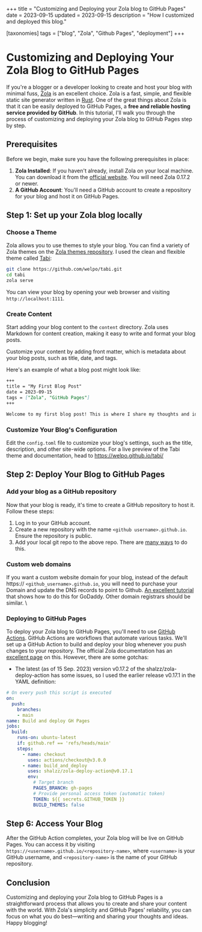 +++
title = "Customizing and Deploying your Zola blog to GitHub Pages"
date = 2023-09-15
updated = 2023-09-15
description = "How I customized and deployed this blog."

[taxonomies]
tags = ["blog", "Zola", "Github Pages", "deployment"]
+++

# Customizing and Deploying Your Zola Blog to GitHub Pages

If you're a blogger or a developer looking to create and host your blog with minimal fuss, [Zola](https://www.getzola.org/) is an excellent choice. Zola is a fast, simple, and flexible static site generator written in [Rust](https://www.rust-lang.org/). One of the great things about Zola is that it can be easily deployed to GitHub Pages, a **free and reliable hosting service provided by GitHub**. In this tutorial, I'll walk you through the process of customizing and deploying your Zola blog to GitHub Pages step by step.

## Prerequisites

Before we begin, make sure you have the following prerequisites in place:

1. **Zola Installed**: If you haven't already, install Zola on your local machine. You can download it from the [official website](https://www.getzola.org/documentation/getting-started/installation/). You will need Zola 0.17.2 or newer.
2. **A GitHub Account**: You'll need a GitHub account to create a repository for your blog and host it on GitHub Pages.

## Step 1: Set up your Zola blog locally

### Choose a Theme

Zola allows you to use themes to style your blog. You can find a variety of Zola themes on the [Zola themes repository](https://github.com/getzola/themes). I used the clean and flexible theme called [Tabi](https://github.com/welpo/tabi):

```bash
git clone https://github.com/welpo/tabi.git
cd tabi
zola serve
```

You can view your blog by opening your web browser and visiting `http://localhost:1111`.

### Create Content

Start adding your blog content to the `content` directory. Zola uses Markdown for content creation, making it easy to write and format your blog posts.

Customize your content by adding front matter, which is metadata about your blog posts, such as title, date, and tags.

Here's an example of what a blog post might look like:

```markdown
+++
title = "My First Blog Post"
date = 2023-09-15
tags = ["Zola", "GitHub Pages"]
+++

Welcome to my first blog post! This is where I share my thoughts and ideas about Zola and GitHub Pages.
```

### Customize Your Blog's Configuration

Edit the `config.toml` file to customize your blog's settings, such as the title, description, and other site-wide options. For a live preview of the Tabi theme and documentation, head to https://welpo.github.io/tabi/

## Step 2: Deploy Your Blog to GitHub Pages

### Add your blog as a GitHub repository

Now that your blog is ready, it's time to create a GitHub repository to host it. Follow these steps:

1. Log in to your GitHub account.
2. Create a new repository with the name  `<github username>.github.io`. Ensure the repository is public.
3. Add your local git repo to the above repo. There are [many ways](https://docs.github.com/en/migrations/importing-source-code/using-the-command-line-to-import-source-code/adding-locally-hosted-code-to-github#adding-a-local-repository-to-github-using-git) to do this.

### Custom web domains

If you want a custom website domain for your blog, instead of the default https:// `<github_username>.github.io`, you will need to purchase your Domain and update the DNS records to point to Github. [An excellent tutorial ](https://jinnabalu.medium.com/godaddy-domain-with-github-pages-62aed906d4ef)that shows how to do this for GoDaddy. Other domain registrars should be similar.  \

### Deploying to GitHub Pages

To deploy your Zola blog to GitHub Pages, you'll need to use [GitHub Actions](https://github.com/features/actions). GitHub Actions are workflows that automate various tasks. We'll set up a GitHub Action to build and deploy your blog whenever you push changes to your repository. The official Zola documentation has an [excellent page](https://www.getzola.org/documentation/deployment/github-pages/#github-actions) on this. However, there are some gotchas:

* The latest (as of 15 Sep. 2023) version v0.17.2 of the shalzz/zola-deploy-action has some issues, so I used the earlier release v0.17.1 in the YAML definition:
```yaml
# On every push this script is executed
on:
  push:
    branches:
    - main
name: Build and deploy GH Pages
jobs:
  build:
    runs-on: ubuntu-latest
    if: github.ref == 'refs/heads/main'
    steps:
      - name: checkout
        uses: actions/checkout@v3.0.0
      - name: build_and_deploy
        uses: shalzz/zola-deploy-action@v0.17.1
        env:
          # Target branch
          PAGES_BRANCH: gh-pages
          # Provide personal access token (automatic token)
          TOKEN: ${{ secrets.GITHUB_TOKEN }}
          BUILD_THEMES: false
``````

## Step 6: Access Your Blog

After the GitHub Action completes, your Zola blog will be live on GitHub Pages. You can access it by visiting `https://<username>.github.io/<repository-name>`, where `<username>` is your GitHub username, and `<repository-name>` is the name of your GitHub repository.

## Conclusion

Customizing and deploying your Zola blog to GitHub Pages is a straightforward process that allows you to create and share your content with the world. With Zola's simplicity and GitHub Pages' reliability, you can focus on what you do best—writing and sharing your thoughts and ideas. Happy blogging!
